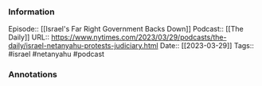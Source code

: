 ### Information

Episode:: [[Israel's Far Right Government Backs Down]]
Podcast:: [[The Daily]]
URL:: https://www.nytimes.com/2023/03/29/podcasts/the-daily/israel-netanyahu-protests-judiciary.html
Date:: [[2023-03-29]]
Tags:: #israel #netanyahu
#podcast


### Annotations

